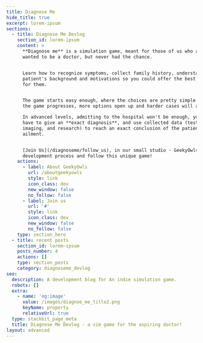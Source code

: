 ```yaml
---
title: Diagnose Me
hide_title: true
excerpt: lorem-ipsum
sections:
  - title: Diagnose Me Devlog
    section_id: lorem-ipsum
    content: >
      **Diagnose me** is a simulation game, meant for those of us who always
      wanted to be a doctor, but never had the chance.


      Learn how to recognize symptoms, collect family history, understand a
      patient's background and motivations so you could offer the best treatment
      for them. 


      The game starts easy enough, where the choices are pretty simple. But, as
      the game progresses, more options open up and harder cases will appear.

      In advanced levels, admitting to the hospital won't be enough, you'll also
      have to give an **exact diagnosis**, and use collected data (tests,
      imaging, and research) to reach an exact conclusion of the patient's
      ailment.


      [Join Us](/diagnoseme/follow_us), in our small studio - GeekyOwls, in the
      development process and follow this unique game!
    actions:
      - label: About GeekyOwls
        url: /aboutgeekyowls
        style: link
        icon_class: dev
        new_window: false
        no_follow: false
      - label: Join us
        url: '#'
        style: link
        icon_class: dev
        new_window: false
        no_follow: false
    type: section_hero
  - title: recent posts
    section_id: lorem-ipsum
    posts_number: 4
    actions: []
    type: section_posts
    category: diagnoseme_devlog
seo:
  description: A development blog for An indie simulation game.
  robots: []
  extra:
    - name: 'og:image'
      value: /images/diagnoe_me_title2.png
      keyName: property
      relativeUrl: true
  type: stackbit_page_meta
  title: Diagnose Me Devlog - a sim game for the aspiring doctor!
layout: advanced
---
```

